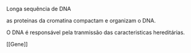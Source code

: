 Longa sequência de DNA

as proteinas da cromatina compactam e organizam o DNA.

O DNA é responsável pela tranmissão das caracteristicas hereditárias.

[[Gene]] 